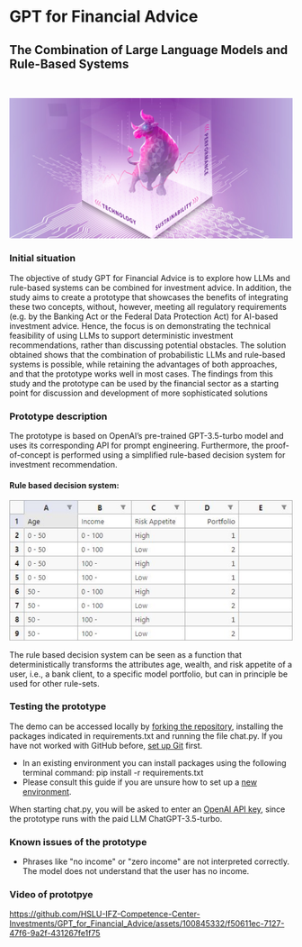 # GPT for Financial Advice
## The Combination of Large Language Models and Rule-Based Systems

 

![Cover.jpg](https://github.com/HSLU-IFZ-Competence-Center-Investments/GPT_for_Financial_Advice/blob/main/Images/Cover.jpg)


### Initial situation

The objective of study GPT for Financial Advice is to explore how LLMs and rule-based systems can be combined for investment advice.
In addition, the study aims to create a prototype that showcases the benefits of integrating these two concepts,
without, however, meeting all regulatory requirements (e.g. by the Banking Act or the Federal Data Protection Act) for
AI-based investment advice. Hence, the focus is on demonstrating the technical feasibility of using LLMs to support
deterministic investment recommendations, rather than discussing potential obstacles. The solution obtained shows
that the combination of probabilistic LLMs and rule-based systems is possible, while retaining the advantages of both
approaches, and that the prototype works well in most cases. The findings from this study and the prototype can be
used by the financial sector as a starting point for discussion and development of more sophisticated solutions

### Prototype description

The prototype is based on OpenAI’s pre-trained GPT-3.5-turbo model and uses its corresponding API for prompt engineering.
Furthermore, the proof-of-concept is performed using a simplified rule-based decision system for investment recommendation.

#### Rule based decision system: 

![Table_rules.JPG](https://github.com/HSLU-IFZ-Competence-Center-Investments/GPT_for_Financial_Advice/blob/main/Images/Table_rules.JPG)

The rule based decision system can be seen as a function that deterministically transforms the attributes age, wealth, and risk appetite
of a user, i.e., a bank client, to a specific model portfolio, but can in principle be used for other rule-sets.


### Testing the prototype 

The demo can be accessed locally by [forking the repository](https://docs.github.com/en/get-started/quickstart/fork-a-repo), installing the packages indicated in requirements.txt and running the file chat.py. If you have not worked with GitHub before, [set up Git](https://docs.github.com/en/get-started/quickstart/set-up-git) first.

- In an existing environment you can install packages using the following terminal command: pip install -r requirements.txt
- Please consult this guide if you are unsure how to set up a [new environment](https://realpython.com/python-virtual-environments-a-primer/#create-it).

When starting chat.py, you will be asked to enter an [OpenAI API key](https://platform.openai.com/account/api-keys), since the prototype runs with the paid LLM ChatGPT-3.5-turbo. 

### Known issues of the prototype
- Phrases like "no income" or "zero income" are not interpreted correctly. The model does not understand that the user has no income.


### Video of prototpye

https://github.com/HSLU-IFZ-Competence-Center-Investments/GPT_for_Financial_Advice/assets/100845332/f50611ec-7127-47f6-9a2f-431267fe1f75



 
